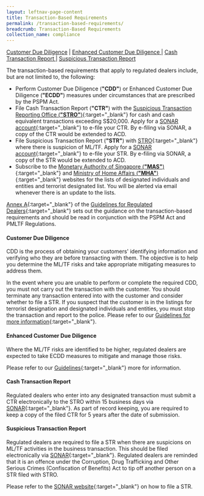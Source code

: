 ```yaml
---
layout: leftnav-page-content
title: Transaction-Based Requirements
permalink: /transaction-based-requirements/
breadcrumb: Transaction-Based Requirements
collection_name: compliance
---
```


<a href="#Customer Due Diligence">Customer Due Diligence</a> | <a href="#Enhanced Customer Due Diligence">Enhanced Customer Due Diligence </a> | <a href="#Cash Transaction Report">Cash Transaction Report </a> | <a href="#Suspicious Transaction Report">Suspicious Transaction Report </a>

The transaction-based requirements that apply to regulated dealers include, but are not limited to, the following:

* Perform Customer Due Diligence (**"CDD"**) or Enhanced Customer Due Diligence (**"ECDD"**) measures under circumstances that are prescribed by the PSPM Act.<br>
* File Cash Transaction Report (**"CTR"**) with the [Suspicious Transaction Reporting Office (**"STRO"**)](https://www.police.gov.sg/advisories/crime/commercial-crimes/suspicious-transaction-reporting-office){:target="_blank"} for cash and cash equivalent transactions exceeding S$20,000. Apply for a [SONAR account](https://www.police.gov.sg/sonar){:target="_blank"} to e-file your CTR. By e-filing via SONAR, a copy of the CTR would be extended to ACD. <br>
* File Suspicious Transaction Report (**"STR"**) with [STRO](https://www.police.gov.sg/advisories/crime/commercial-crimes/suspicious-transaction-reporting-office){:target="_blank"} where there is suspicion of ML/TF. Apply for a [SONAR account](https://www.police.gov.sg/sonar){:target="_blank"} to e-file your STR. By e-filing via SONAR, a copy of the STR would be extended to ACD.<br>
* Subscribe to the [Monetary Authority of Singapore (**"MAS"**)](https://www.mas.gov.sg/subscription-services){:target="_blank"} and [Ministry of Home Affairs (**"MHA"**)](https://www.mha.gov.sg/inter-ministry-committee-terrorist-designation-(imc-td)){:target="_blank"} websites for the lists of designated individuals and entities and terrorist designated list. You will be alerted via email whenever there is an update to the lists.

[Annex A](/images/Annex%20A%20AMLCFT%20Flowchart%20for%20Regulated%20Dealers.pdf){:target="_blank"} of the [Guidelines for Regulated Dealers](/images/Guidelines%20for%20regulated%20dealers_20190828_V1.1Final.pdf){:target="_blank"} sets out the guidance on the transaction-based requirements and should be read in conjunction with the PSPM Act and PMLTF Regulations.

#### <a id="Customer Due Diligence"></a> Customer Due Diligence

CDD is the process of obtaining your customers' identifying information and verifying who they are before transacting with them. The objective is to help you determine the ML/TF risks and take appropriate mitigating measures to address them.

In the event where you are unable to perform or complete the required CDD, you must not carry out the transaction with the customer. You should terminate any transaction entered into with the customer and consider whether to file a STR. If you suspect that the customer is in the listings for terrorist designation and designated individuals and entities, you must stop the transaction and report to the police. Please refer to our [Guidelines for more information](/images/Guidelines%20for%20regulated%20dealers_20190828_V1.1Final.pdf){:target="_blank"}.

#### <a id="Enhanced Customer Due Diligence"></a> Enhanced Customer Due Diligence

Where the ML/TF risks are identified to be higher, regulated dealers are expected to take ECDD measures to mitigate and manage those risks.

Please refer to our [Guidelines](/images/Guidelines%20for%20regulated%20dealers_20190828_V1.1Final.pdf){:target="_blank"} more for information.

#### <a id="Cash Transaction Report"></a> Cash Transaction Report

Regulated dealers who enter into any designated transaction must submit a CTR electronically to the STRO within 15 business days via [SONAR](https://www.police.gov.sg/sonar){:target="_blank"}. As part of record keeping, you are required to keep a copy of the filed CTR for 5 years after the date of submission.


#### <a id="Suspicious Transaction Report"></a> Suspicious Transaction Report

Regulated dealers are required to file a STR when there are suspicions on ML/TF activities in the business transaction. This should be filed electronically via [SONAR](https://www.police.gov.sg/sonar){:target="_blank"}. Regulated dealers are reminded that it is an offence under the Corruption, Drug Trafficking and Other Serious Crimes (Confiscation of Benefits) Act to tip off another person on a STR filed with STRO.

Please refer to the [SONAR website](https://www.police.gov.sg/sonar){:target="_blank"} on how to file a STR.

